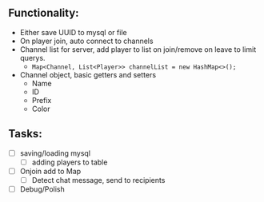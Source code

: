 ## Functionality:

- Either save UUID to mysql or file
- On player join, auto connect to channels
- Channel list for server, add player to list on join/remove on leave to limit querys.
    - ``` Map<Channel, List<Player>> channelList = new HashMap<>(); ```
- Channel object, basic getters and setters
    - Name
    - ID
    - Prefix
    - Color

## Tasks:

- [ ] saving/loading mysql
    - [ ] adding players to table
- [ ] Onjoin add to Map
    - [ ] Detect chat message, send to recipients
- [ ] Debug/Polish
